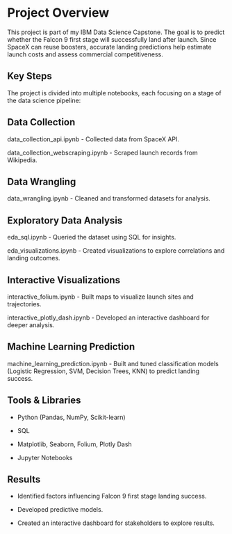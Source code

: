 #  Project Overview
This project is part of my IBM Data Science Capstone. The goal is to predict whether the Falcon 9 first stage will successfully land after launch. Since SpaceX can reuse boosters, accurate landing predictions help estimate launch costs and assess commercial competitiveness.

## Key Steps

The project is divided into multiple notebooks, each focusing on a stage of the data science pipeline:

## Data Collection

data_collection_api.ipynb - Collected data from SpaceX API.

data_collection_webscraping.ipynb - Scraped launch records from Wikipedia.

## Data Wrangling

data_wrangling.ipynb - Cleaned and transformed datasets for analysis.

## Exploratory Data Analysis

eda_sql.ipynb - Queried the dataset using SQL for insights.

eda_visualizations.ipynb - Created visualizations to explore correlations and landing outcomes.

## Interactive Visualizations

interactive_folium.ipynb - Built maps to visualize launch sites and trajectories.

interactive_plotly_dash.ipynb - Developed an interactive dashboard for deeper analysis.

## Machine Learning Prediction

machine_learning_prediction.ipynb - Built and tuned classification models (Logistic Regression, SVM, Decision Trees, KNN) to predict landing success.



## Tools & Libraries

- Python (Pandas, NumPy, Scikit-learn)

- SQL

- Matplotlib, Seaborn, Folium, Plotly Dash

- Jupyter Notebooks

## Results

- Identified factors influencing Falcon 9 first stage landing success.

- Developed predictive models.

- Created an interactive dashboard for stakeholders to explore results.
